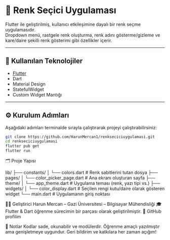 # 🎨 Renk Seçici Uygulaması

Flutter ile geliştirilmiş, kullanıcı etkileşimine dayalı bir renk seçme uygulamasıdır.  
Dropdown menü, rastgele renk oluşturma, renk adını gösterme/gizleme ve kare/daire şekilli renk gösterimi gibi özellikler içerir.

---

## 🧰 Kullanılan Teknolojiler

- [Flutter](https://flutter.dev/)
- Dart
- Material Design
- StatefulWidget
- Custom Widget Mantığı

---

## ⚙️ Kurulum Adımları

Aşağıdaki adımları terminalde sırayla çalıştırarak projeyi çalıştırabilirsiniz:

```bash
git clone https://github.com/HarunMercan1/renkseciciuygulamasi.git
cd renkseciciuygulamasi
flutter pub get
flutter run
```

🗂️ Proje Yapısı

lib/
├── constants/
│   └── colors.dart           # Renk sabitlerini tutan dosya
├── pages/
│   └── color_picker_page.dart  # Ana ekranı oluşturan sayfa
├── theme/
│   └── app_theme.dart        # Uygulama teması (renk, yazı tipi vs.)
├── widgets/
│   └── color_display.dart    # Seçilen rengi kutu/daire olarak gösteren widget
└── main.dart                 # Uygulamanın giriş noktası

👨‍💻 Geliştirici
Harun Mercan – Gazi Üniversitesi – Bilgisayar Mühendisliği 🎓
Flutter & Dart öğrenme sürecimin bir parçası olarak geliştirilmiştir.
🔗 GitHub profilim

📝 Notlar
Kodlar sade, okunabilir ve modülerdir. 
Öğrenme amaçlı yazılmıştır ama genişletmeye uygundur.
Geri bildirim ve katkılara her zaman açığım!